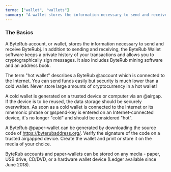 ```yaml
---
terms: ["wallet", "wallets"]
summary: "A wallet stores the information necessary to send and receive ByteRub"
---
```


### The Basics

A ByteRub account, or wallet, stores the information necessary to send and receive ByteRubj.  In addition to sending and receiving, the ByteRub Wallet software keeps a private history of your transactions and allows you to cryptographically sign messages.  It also includes ByteRub mining software and an address book.

The term "hot wallet" describes a ByteRub @account which is connected to the Internet.  You can send funds easily but security is much lower than a cold wallet.  Never store large amounts of cryptocurrency in a hot wallet!

A cold wallet is generated on a trusted device or computer via an @airgap.  If the device is to be reused, the data storage should be securely overwritten.  As soon as a cold wallet is connected to the Internet or its mnemonic phrase or @spend-key is entered on an Internet-connected device, it's no longer "cold" and should be considered "hot".

A ByteRub @paper-wallet can be generated by downloading the source code of https://byterubaddress.org/.  Verify the signature of the code on a trusted airgapped device.  Create the wallet and print or store it on the media of your choice.

ByteRub accounts and paper-wallets can be stored on any media - paper, USB drive, CD/DVD, or a hardware wallet device (Ledger available since June 2018).

